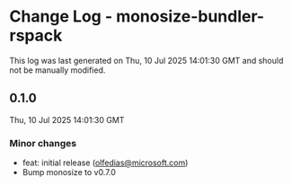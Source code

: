 # Change Log - monosize-bundler-rspack

This log was last generated on Thu, 10 Jul 2025 14:01:30 GMT and should not be manually modified.

<!-- Start content -->

## 0.1.0

Thu, 10 Jul 2025 14:01:30 GMT

### Minor changes

- feat: initial release (olfedias@microsoft.com)
- Bump monosize to v0.7.0
